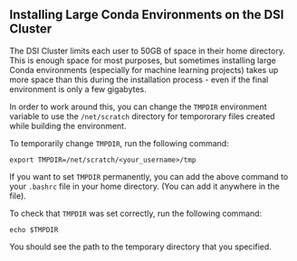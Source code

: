 ## Installing Large Conda Environments on the DSI Cluster

The DSI Cluster limits each user to 50GB of space in their home directory. This is enough space for most purposes, but sometimes installing large Conda environments (especially for machine learning projects) takes up more space than this during the installation process - even if the final environment is only a few gigabytes.

In order to work around this, you can change the `TMPDIR` environment variable to use the `/net/scratch` directory for tempororary files created while building the environment.

To temporarily change `TMPDIR`, run the following command:
```
export TMPDIR=/net/scratch/<your_username>/tmp
```

If you want to set `TMPDIR` permanently, you can add the above command to your `.bashrc` file in your home directory. (You can add it anywhere in the file).

To check that `TMPDIR` was set correctly, run the following command:
```
echo $TMPDIR
```

You should see the path to the temporary directory that you specified.

